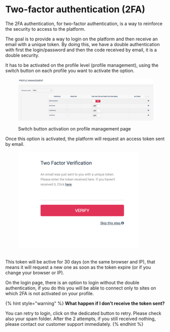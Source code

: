 # Two-factor authentication (2FA)

The 2FA authentication, for two-factor authentication, is a way to reinforce the security to access to the platform.

The goal is to provide a way to login on the platform and then receive an email with a unique token. By doing this, we have a double authentication with first the login/password and then the code received by email, it is a double security.

It has to be activated on the profile level (profile management), using the switch button on each profile you want to activate the option.



<figure><img src="../../.gitbook/assets/image (1) (1) (1) (1) (1) (1) (1) (1) (1) (1) (1) (1) (1) (1) (1).png" alt=""><figcaption><p>Switch button activation on profile management page</p></figcaption></figure>

Once this option is activated, the platform will request an access token sent by email.

<figure><img src="../../.gitbook/assets/image (2) (1) (1) (1) (1) (1) (1) (1) (1) (1) (1) (1).png" alt="" width="375"><figcaption></figcaption></figure>

\
This token will be active for 30 days (on the same browser and IP), that means it will request a new one as soon as the token expire (or if you change your browser or IP).

On the login page, there is an option to login without the double authentication, if you do this you will be able to connect only to sites on which 2FA is not activated on your profile.

{% hint style="warning" %}
**What happen if I don’t receive the token sent?**

You can retry to login, click on the dedicated button to retry. Please check also your spam folder. After the 2 attempts, if you still received nothing, please contact our customer support immediately.
{% endhint %}
